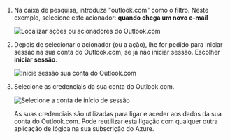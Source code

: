 1. Na caixa de pesquisa, introduza "outlook.com" como o filtro. Neste exemplo, selecione este acionador: **quando chega um novo e-mail**

   ![Localizar ações ou acionadores do Outlook.com](./media/connectors-create-api-outlook/select-outlook.png)

1. Depois de selecionar o acionador (ou a ação), lhe for pedido para iniciar sessão na sua conta do Outlook.com, se já não iniciar sessão. Escolher **iniciar sessão**.

   ![Inicie sessão sua conta do Outlook.com](./media/connectors-create-api-outlook/sign-in-outlook.png)  

3. Selecione as credenciais da sua conta do Outlook.com.

   ![Selecione a conta de início de sessão](./media/connectors-create-api-outlook/outlook-sign-in.png)  

   As suas credenciais são utilizadas para ligar e aceder aos dados da sua conta do Outlook.com.
   Pode reutilizar esta ligação com qualquer outra aplicação de lógica na sua subscrição do Azure. 
